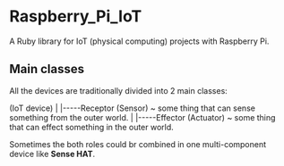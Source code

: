 # Raspberry_Pi_IoT

A Ruby library for IoT (physical computing) projects with Raspberry Pi.

## Main classes

All the devices are traditionally divided into 2 main classes:

(IoT device)
   |
   |-----Receptor (Sensor) ~ some thing that can sense something from the outer world.
   |
   |-----Effector (Actuator) ~ some thing that can effect something in the outer world.

Sometimes the both roles could br combined in one multi-component device like **Sense HAT**.




